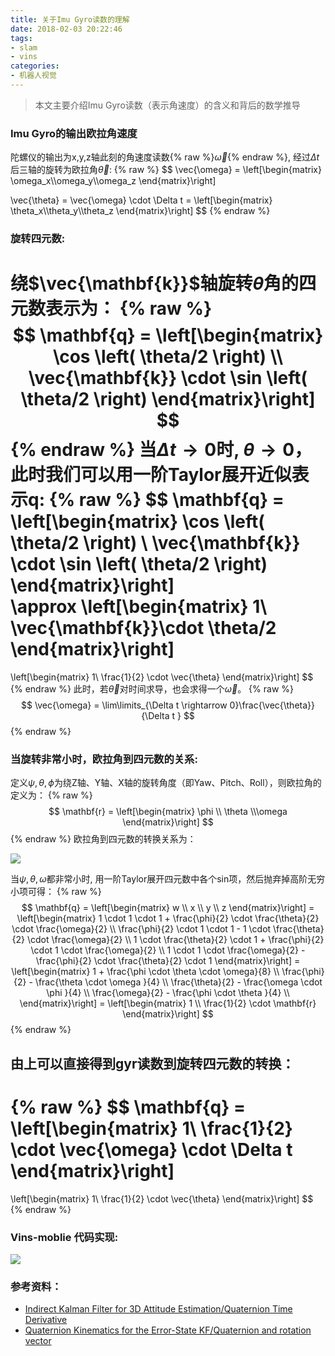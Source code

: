 ```yaml
---
title: 关于Imu Gyro读数的理解
date: 2018-02-03 20:22:46
tags: 
- slam 
- vins 
categories: 
- 机器人视觉
---
```


> 本文主要介绍Imu Gyro读数（表示角速度）的含义和背后的数学推导
<!-- more -->

### Imu Gyro的输出欧拉角速度
陀螺仪的输出为x,y,z轴此刻的角速度读数{% raw %}$\vec{\omega}${% endraw %}, 经过$\Delta t$后三轴的旋转为欧拉角$\vec{\theta}$:
{% raw %}
$$
\vec{\omega} = \left[\begin{matrix} \omega_x\\\omega_y\\\omega_z \end{matrix}\right]

\vec{\theta} = \vec{\omega} \cdot \Delta t  = \left[\begin{matrix} \theta_x\\\theta_y\\\theta_z \end{matrix}\right]
$$
{% endraw %}


### 旋转四元数:

绕$\vec{\mathbf{k}}$轴旋转$\theta$角的四元数表示为：
{% raw %}
$$
\mathbf{q} = \left[\begin{matrix}
\cos \left( \theta/2 \right) \\
\vec{\mathbf{k}} \cdot \sin \left( \theta/2 \right)
\end{matrix}\right]
$$
{% endraw %}
当$\Delta t \rightarrow 0$时, $\theta \rightarrow 0$，此时我们可以用一阶Taylor展开近似表示$\mathbf{q}$:
{% raw %}
$$
\mathbf{q} = \left[\begin{matrix}
\cos \left( \theta/2 \right) \\ 
\vec{\mathbf{k}} \cdot \sin \left( \theta/2 \right)
\end{matrix}\right]  
\approx 
\left[\begin{matrix}
1\\
\vec{\mathbf{k}}\cdot \theta/2
\end{matrix}\right]
=
\left[\begin{matrix}
1\\
\frac{1}{2} \cdot \vec{\theta}
\end{matrix}\right]
$$
{% endraw %}
此时，若$\vec{\theta}$对时间求导，也会求得一个$\vec{\omega}$。 
{% raw %}
$$
\vec{\omega} = 
\lim\limits_{\Delta t \rightarrow 0}\frac{\vec{\theta}}{\Delta t }
$$
{% endraw %}

### 当旋转非常小时，欧拉角到四元数的关系:
定义$\psi,\theta,\phi$为绕Z轴、Y轴、X轴的旋转角度（即Yaw、Pitch、Roll），则欧拉角的定义为：
{% raw %}
$$
\mathbf{r} =  \left[\begin{matrix}
\phi \\
\theta 
\\\omega
\end{matrix}\right]
$$
{% endraw %}
欧拉角到四元数的转换关系为：

![](http://ortmp0r6f.bkt.clouddn.com/201711302016_223.png)

当$\psi,\theta,\omega$都非常小时, 用一阶Taylor展开四元数中各个sin项，然后抛弃掉高阶无穷小项可得：
{% raw %}
$$
\mathbf{q} = \left[\begin{matrix} w \\ x \\ y \\ z \end{matrix}\right] =
\left[\begin{matrix} 
1 \cdot 1 \cdot 1 + \frac{\phi}{2} \cdot \frac{\theta}{2} \cdot \frac{\omega}{2} \\
\frac{\phi}{2} \cdot 1 \cdot 1 - 1 \cdot \frac{\theta}{2} \cdot \frac{\omega}{2} \\
1 \cdot \frac{\theta}{2} \cdot 1  +  \frac{\phi}{2} \cdot 1 \cdot  \frac{\omega}{2} \\
1 \cdot 1 \cdot \frac{\omega}{2} - \frac{\phi}{2} \cdot \frac{\theta}{2} \cdot 1
 \end{matrix}\right] = 
\left[\begin{matrix} 
1 + \frac{\phi \cdot \theta \cdot \omega}{8} \\
\frac{\phi}{2} - \frac{\theta \cdot \omega }{4} \\
\frac{\theta}{2} - \frac{\omega \cdot \phi }{4} \\
\frac{\omega}{2} - \frac{\phi \cdot \theta }{4} \\
\end{matrix}\right] = 
\left[\begin{matrix} 
1 \\
\frac{1}{2} \cdot \mathbf{r}
\end{matrix}\right]
$$
{% endraw %}

## 由上可以直接得到gyr读数到旋转四元数的转换：
{% raw %}
$$
\mathbf{q} = 
\left[\begin{matrix}
1\\
\frac{1}{2} \cdot \vec{\omega} \cdot \Delta t
\end{matrix}\right]
=
\left[\begin{matrix}
1\\
\frac{1}{2} \cdot \vec{\theta}
\end{matrix}\right]
$$
{% endraw %}

### Vins-moblie 代码实现:
![](http://ortmp0r6f.bkt.clouddn.com/201711291711_553.png)


### 参考资料：
- [Indirect Kalman Filter for 3D Attitude Estimation/Quaternion Time Derivative]()
- [Quaternion Kinematics for the Error-State KF/Quaternion and rotation vector]()

